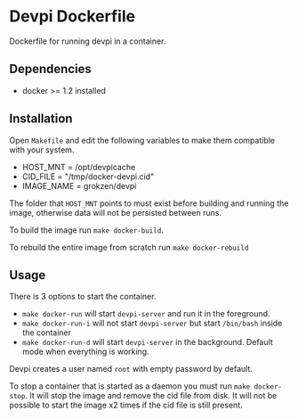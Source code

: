 # Devpi Dockerfile

Dockerfile for running devpi in a container.



## Dependencies

- docker >= 1.2 installed



## Installation

Open `Makefile` and edit the following variables to make them compatible with your system.

 - HOST_MNT = /opt/devpicache
 - CID_FILE = "/tmp/docker-devpi.cid"
 - IMAGE_NAME = grokzen/devpi

The folder that `HOST_MNT` points to must exist before building and running the image, otherwise data will not be persisted between runs.

To build the image run `make docker-build`.

To rebuild the entire image from scratch run `make docker-rebuild`



## Usage

There is 3 options to start the container.

 - `make docker-run` will start `devpi-server` and run it in the foreground.
 - `make docker-run-i` will not start `devpi-server` but start `/bin/bash` inside the container
 - `make docker-run-d` will start `devpi-server` in the background. Default mode when everything is working.

Devpi creates a user named `root` with empty password by default.

To stop a container that is started as a daemon you must run `make docker-stop`. It will stop the image and remove the cid file from disk. It will not be possible to start the image x2 times if the cid file is still present.
